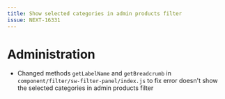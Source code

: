 ```yaml
---
title: Show selected categories in admin products filter
issue: NEXT-16331
---
```

# Administration
*  Changed methods `getLabelName` and `getBreadcrumb` in `component/filter/sw-filter-panel/index.js` to fix error doesn't show the selected categories in admin products filter
